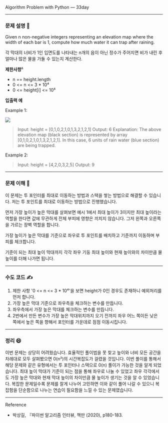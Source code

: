 Algorithm Problem with Python — 33day

---

### **문제 설명 📖**

Given n non-negative integers representing an elevation map where the width of each bar is 1, compute how much water it can trap after raining.

각 막대의 너비가 1인 입면도를 나타내는 n개의 음이 아닌 정수가 주어지면 비가 내린 후 얼마나 많은 물을 가둘 수 있는지 계산한다.

**제한사항**⁵

- n == height.length
- 0 <= n <= 3 \* 10⁴
- 0 <= height[i] <= 10⁵

**입출력 예**

Example 1:

![](https://images.velog.io/images/qmasem/post/8ea2d91f-17a9-4ab3-99a3-3301ae8a79f7/%E1%84%89%E1%85%B3%E1%84%8F%E1%85%B3%E1%84%85%E1%85%B5%E1%86%AB%E1%84%89%E1%85%A3%E1%86%BA%202021-05-08%20%E1%84%8B%E1%85%A9%E1%84%92%E1%85%AE%205.41.35.png)

> Input: height = [0,1,0,2,1,0,1,3,2,1,2,1]
> Output: 6
> Explanation: The above elevation map (black section) is represented by array [0,1,0,2,1,0,1,3,2,1,2,1]. In this case, 6 units of rain water (blue section) are being trapped.

Example 2:

> Input: height = [4,2,0,3,2,5]
> Output: 9

---

### **문제 이해 🔑**

이 문제는 투 포인터를 최대로 이동하는 방법과 스택을 쌓는 방법으로 해결할 수 있습니다.
저는 투 포인트를 최대로 이동하는 방법으로 진행했습니다.

먼저 가장 높이가 높은 막대를 살펴보면 예시 1에서 최대 높이가 3이지만 최대 높이라는 역할을 한다면 값에 무관하게 전체 부피에 영향은 끼치지 않습니다.
그저 왼쪽과 오른쪽을 가르는 장벽 역할을 합니다.

가장 높이가 높은 막대를 기준으로 좌우로 투 포인트를 배치하고 기준까지 이동하며 부피를 체크합니다.

기준이 되는 최대 높이 막대까지 각각 좌우 기둥 최대 높이와 현재 높이와의 차이만큼 물 높이를 더해 나가면 됩니다.

---

### **수도 코드 ✍️**

1. 제한 사항 '0 <= n <= 3 \* 10⁴'을 보면 height가 0인 경우도 존재하니 예외처리를 먼저 합니다.
2. 가장 높은 막대 기준으로 좌우측을 체크하는 변수를 만듭니다.
3. 좌우측에서 가장 높은 막대를 체크하는 변수를 만듭니다.
4. 2번에서 만든 변수가 가장 높은 막대위치까지 오기 전까지 좌우 어느 쪽이든 낮은 쪽에서 높은 쪽을 향해서 포인터를 가운데로 점점 이동시킵니다.

---

### 정리 😄

이번 문제는 상당히 어려웠습니다.
효율적인 풀이법을 못 찾고 높이와 너비 모든 공간을 차례대로 모두 살펴봤으면 0(n²)의 시간복잡도가 걸렸을 것입니다.
이번 풀이를 통해서 해당 문제와 같은 유형에서는 투 포인터나 스택으로 0(n) 풀이가 가능한 것을 알게 되었습니다.
최대 높이 막대가 기준이 되는 점을 통해 좌우로 나눌 수 있었고 좌우 각각에서도 가장 높은 막대와 현재 막대 높이의 차이만큼 물 높이가 생기는 것을 알 수 있었습니다.
복잡한 문제일수록 문제를 잘게 나누어 고민하면 이와 같이 풀어 나갈 수 있으니 복잡함을 단순함으로 나누는 연습이 필요함을 느낄 수 있는 문제였습니다.

---

Reference

- 박상길, 『파이썬 알고리즘 인터뷰, 책만 (2020), p180-183.
